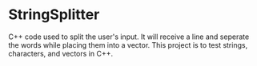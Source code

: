 # StringSplitter
 C++ code used to split the user's input. It will receive a line and seperate the words while placing them into a vector. This project is to test strings, characters, and vectors in C++.
